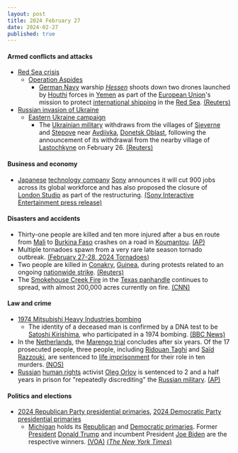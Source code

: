 ```yaml
---
layout: post
title: 2024 February 27
date: 2024-02-27
published: true
---
```



#### Armed conflicts and attacks

* [Red Sea crisis](https://en.wikipedia.org/wiki/Red_Sea_crisis "Red Sea crisis")
  * [Operation Aspides](https://en.wikipedia.org/wiki/Operation_Aspides "Operation Aspides")
    * [German Navy](https://en.wikipedia.org/wiki/German_Navy "German Navy") warship [*Hessen*](https://en.wikipedia.org/wiki/German_frigate_Hessen "German frigate Hessen") shoots down two drones launched by [Houthi](https://en.wikipedia.org/wiki/Houthi_movement "Houthi movement") forces in [Yemen](https://en.wikipedia.org/wiki/Yemen "Yemen") as part of the [European Union](https://en.wikipedia.org/wiki/European_Union "European Union")'s mission to protect [international shipping](https://en.wikipedia.org/wiki/Freight_transport "Freight transport") in the [Red Sea](https://en.wikipedia.org/wiki/Red_Sea "Red Sea"). [(Reuters)](https://www.reuters.com/world/german-warship-part-eu-red-sea-mission-shoots-down-two-drones-2024-02-28/)
* [Russian invasion of Ukraine](https://en.wikipedia.org/wiki/Russian_invasion_of_Ukraine "Russian invasion of Ukraine")
  * [Eastern Ukraine campaign](https://en.wikipedia.org/wiki/Eastern_Ukraine_campaign "Eastern Ukraine campaign")
    * The [Ukrainian military](https://en.wikipedia.org/wiki/Armed_Forces_of_Ukraine "Armed Forces of Ukraine") withdraws from the villages of [Sieverne](https://en.wikipedia.org/wiki/Sieverne%2C_Pokrovsk_Raion%2C_Donetsk_Oblast "Sieverne, Pokrovsk Raion, Donetsk Oblast") and [Stepove](https://en.wikipedia.org/wiki/Stepove%2C_Donetsk_Oblast "Stepove, Donetsk Oblast") near [Avdiivka](https://en.wikipedia.org/wiki/Avdiivka "Avdiivka"), [Donetsk Oblast](https://en.wikipedia.org/wiki/Donetsk_Oblast "Donetsk Oblast"), following the announcement of its withdrawal from the nearby village of [Lastochkyne](https://en.wikipedia.org/wiki/Lastochkyne "Lastochkyne") on February 26. [(Reuters)](https://www.reuters.com/world/europe/ukraine-withdraws-two-villages-near-avdiivka-military-says-2024-02-27/)

#### Business and economy

* [Japanese](https://en.wikipedia.org/wiki/Japan "Japan") [technology company](https://en.wikipedia.org/wiki/Technology_company "Technology company") [Sony](https://en.wikipedia.org/wiki/Sony "Sony") announces it will cut 900 jobs across its global workforce and has also proposed the closure of [London Studio](https://en.wikipedia.org/wiki/London_Studio "London Studio") as part of the restructuring. [(Sony Interactive Entertainment press release)](https://sonyinteractive.com/en/news/blog/difficult-news-about-our-workforce/?sf271923331=1)

#### Disasters and accidents

* Thirty-one people are killed and ten more injured after a bus en route from [Mali](https://en.wikipedia.org/wiki/Mali "Mali") to [Burkina Faso](https://en.wikipedia.org/wiki/Burkina_Faso "Burkina Faso") crashes on a road in [Koumantou](https://en.wikipedia.org/wiki/Koumantou "Koumantou"). [(AP)](https://apnews.com/article/mali-31-dead-transport-accident-280eaa950e461c4e0fa119a3df6b1511)
* Multiple tornadoes spawn from a very rare late season tornado outbreak. [(February 27-28, 2024 Tornadoes)](https://en.wikipedia.org/wiki/Tornadoes_of_2024#February_27%E2%80%9328_(United_States) "Tornadoes of 2024")
* Two people are killed in [Conakry](https://en.wikipedia.org/wiki/Conakry "Conakry"), [Guinea](https://en.wikipedia.org/wiki/Guinea "Guinea"), during protests related to an ongoing [nationwide strike](https://en.wikipedia.org/wiki/General_strike "General strike"). [(Reuters)](https://www.reuters.com/world/africa/two-killed-guinea-unrest-linked-nationwide-strike-2024-02-27/)
* The [Smokehouse Creek Fire](https://en.wikipedia.org/wiki/Smokehouse_Creek_Fire "Smokehouse Creek Fire") in the [Texas panhandle](https://en.wikipedia.org/wiki/Texas_panhandle "Texas panhandle") continues to spread, with almost 200,000 acres currently on fire. [(CNN)](https://www.cnn.com/2024/02/27/weather/texas-fires-canadian-smokehouse-creek/index.html)

#### Law and crime

* [1974 Mitsubishi Heavy Industries bombing](https://en.wikipedia.org/wiki/1974_Mitsubishi_Heavy_Industries_bombing "1974 Mitsubishi Heavy Industries bombing")
  * The identity of a deceased man is confirmed by a DNA test to be [Satoshi Kirishima](https://en.wikipedia.org/wiki/Satoshi_Kirishima "Satoshi Kirishima"), who participated in a 1974 bombing. [(BBC News)](https://www.bbc.com/news/world-asia-68412672)
* In the [Netherlands](https://en.wikipedia.org/wiki/Netherlands "Netherlands"), the [Marengo trial](https://en.wikipedia.org/wiki/Marengo_trial "Marengo trial") concludes after six years. Of the 17 prosecuted people, three people, including [Ridouan Taghi](https://en.wikipedia.org/wiki/Ridouan_Taghi "Ridouan Taghi") and [Saïd Razzouki](https://en.wikipedia.org/wiki/Sa%C3%AFd_Razzouki "Saïd Razzouki"), are sentenced to [life imprisonment](https://en.wikipedia.org/wiki/Life_imprisonment "Life imprisonment") for their role in ten murders. [(NOS)](https://nos.nl/collectie/13809/artikel/2510559-levenslang-voor-ridouan-taghi-en-twee-anderen-in-marengo-proces)
* [Russian](https://en.wikipedia.org/wiki/Russia "Russia") [human rights](https://en.wikipedia.org/wiki/Human_rights "Human rights") activist [Oleg Orlov](https://en.wikipedia.org/wiki/Oleg_Orlov "Oleg Orlov") is sentenced to 2 and a half years in prison for "repeatedly discrediting" the [Russian military](https://en.wikipedia.org/wiki/Russian_military "Russian military"). [(AP)](https://apnews.com/article/russia-ukraine-orlov-nobel-sentenced-8539517d8b2c846706607584ba5f9bbb)

#### Politics and elections

* [2024 Republican Party presidential primaries](https://en.wikipedia.org/wiki/2024_Republican_Party_presidential_primaries "2024 Republican Party presidential primaries"), [2024 Democratic Party presidential primaries](https://en.wikipedia.org/wiki/2024_Democratic_Party_presidential_primaries "2024 Democratic Party presidential primaries")
  * [Michigan](https://en.wikipedia.org/wiki/Michigan "Michigan") holds its [Republican](https://en.wikipedia.org/wiki/2024_Michigan_Republican_presidential_primary "2024 Michigan Republican presidential primary") and [Democratic primaries](https://en.wikipedia.org/wiki/2024_Michigan_Democratic_presidential_primary "2024 Michigan Democratic presidential primary"). Former [President](https://en.wikipedia.org/wiki/President_of_the_United_States "President of the United States") [Donald Trump](https://en.wikipedia.org/wiki/Donald_Trump "Donald Trump") and incumbent President [Joe Biden](https://en.wikipedia.org/wiki/Joe_Biden "Joe Biden") are the respective winners. [(VOA)](https://www.voanews.com/a/democrats-republicans-holding-presidential-primaries-in-michigan/7504082.html) [(*The New York Times*)](https://www.nytimes.com/live/2024/02/27/us/trump-biden-michigan-primary-election)

